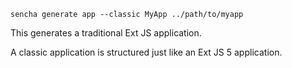     sencha generate app --classic MyApp ../path/to/myapp
    
This generates a traditional Ext JS application.

A classic application is structured just like an Ext JS 5 application. 